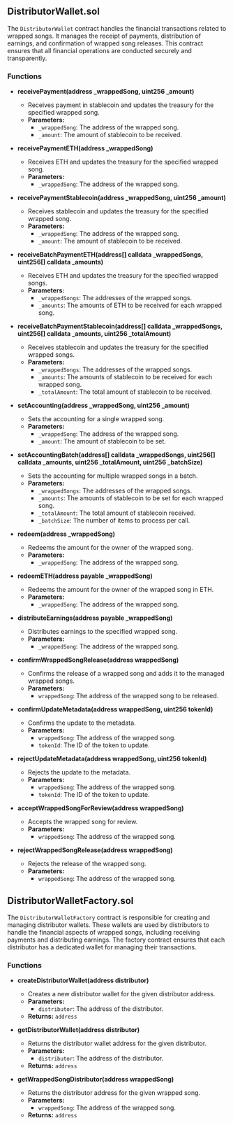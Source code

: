 ## DistributorWallet.sol

The `DistributorWallet` contract handles the financial transactions related to wrapped songs. It manages the receipt of payments, distribution of earnings, and confirmation of wrapped song releases. This contract ensures that all financial operations are conducted securely and transparently.

### Functions

- **receivePayment(address _wrappedSong, uint256 _amount)**
  - Receives payment in stablecoin and updates the treasury for the specified wrapped song.
  - **Parameters:**
    - `_wrappedSong`: The address of the wrapped song.
    - `_amount`: The amount of stablecoin to be received.

- **receivePaymentETH(address _wrappedSong)**
  - Receives ETH and updates the treasury for the specified wrapped song.
  - **Parameters:**
    - `_wrappedSong`: The address of the wrapped song.

- **receivePaymentStablecoin(address _wrappedSong, uint256 _amount)**
  - Receives stablecoin and updates the treasury for the specified wrapped song.
  - **Parameters:**
    - `_wrappedSong`: The address of the wrapped song.
    - `_amount`: The amount of stablecoin to be received.

- **receiveBatchPaymentETH(address[] calldata _wrappedSongs, uint256[] calldata _amounts)**
  - Receives ETH and updates the treasury for the specified wrapped songs.
  - **Parameters:**
    - `_wrappedSongs`: The addresses of the wrapped songs.
    - `_amounts`: The amounts of ETH to be received for each wrapped song.

- **receiveBatchPaymentStablecoin(address[] calldata _wrappedSongs, uint256[] calldata _amounts, uint256 _totalAmount)**
  - Receives stablecoin and updates the treasury for the specified wrapped songs.
  - **Parameters:**
    - `_wrappedSongs`: The addresses of the wrapped songs.
    - `_amounts`: The amounts of stablecoin to be received for each wrapped song.
    - `_totalAmount`: The total amount of stablecoin to be received.

- **setAccounting(address _wrappedSong, uint256 _amount)**
  - Sets the accounting for a single wrapped song.
  - **Parameters:**
    - `_wrappedSong`: The address of the wrapped song.
    - `_amount`: The amount of stablecoin to be set.

- **setAccountingBatch(address[] calldata _wrappedSongs, uint256[] calldata _amounts, uint256 _totalAmount, uint256 _batchSize)**
  - Sets the accounting for multiple wrapped songs in a batch.
  - **Parameters:**
    - `_wrappedSongs`: The addresses of the wrapped songs.
    - `_amounts`: The amounts of stablecoin to be set for each wrapped song.
    - `_totalAmount`: The total amount of stablecoin received.
    - `_batchSize`: The number of items to process per call.

- **redeem(address _wrappedSong)**
  - Redeems the amount for the owner of the wrapped song.
  - **Parameters:**
    - `_wrappedSong`: The address of the wrapped song.

- **redeemETH(address payable _wrappedSong)**
  - Redeems the amount for the owner of the wrapped song in ETH.
  - **Parameters:**
    - `_wrappedSong`: The address of the wrapped song.

- **distributeEarnings(address payable _wrappedSong)**
  - Distributes earnings to the specified wrapped song.
  - **Parameters:**
    - `_wrappedSong`: The address of the wrapped song.

- **confirmWrappedSongRelease(address wrappedSong)**
  - Confirms the release of a wrapped song and adds it to the managed wrapped songs.
  - **Parameters:**
    - `wrappedSong`: The address of the wrapped song to be released.

- **confirmUpdateMetadata(address wrappedSong, uint256 tokenId)**
  - Confirms the update to the metadata.
  - **Parameters:**
    - `wrappedSong`: The address of the wrapped song.
    - `tokenId`: The ID of the token to update.

- **rejectUpdateMetadata(address wrappedSong, uint256 tokenId)**
  - Rejects the update to the metadata.
  - **Parameters:**
    - `wrappedSong`: The address of the wrapped song.
    - `tokenId`: The ID of the token to update.

- **acceptWrappedSongForReview(address wrappedSong)**
  - Accepts the wrapped song for review.
  - **Parameters:**
    - `wrappedSong`: The address of the wrapped song.

- **rejectWrappedSongRelease(address wrappedSong)**
  - Rejects the release of the wrapped song.
  - **Parameters:**
    - `wrappedSong`: The address of the wrapped song.

## DistributorWalletFactory.sol

The `DistributorWalletFactory` contract is responsible for creating and managing distributor wallets. These wallets are used by distributors to handle the financial aspects of wrapped songs, including receiving payments and distributing earnings. The factory contract ensures that each distributor has a dedicated wallet for managing their transactions.

### Functions

- **createDistributorWallet(address distributor)**
  - Creates a new distributor wallet for the given distributor address.
  - **Parameters:**
    - `distributor`: The address of the distributor.
  - **Returns:** `address`

- **getDistributorWallet(address distributor)**
  - Returns the distributor wallet address for the given distributor.
  - **Parameters:**
    - `distributor`: The address of the distributor.
  - **Returns:** `address`

- **getWrappedSongDistributor(address wrappedSong)**
  - Returns the distributor address for the given wrapped song.
  - **Parameters:**
    - `wrappedSong`: The address of the wrapped song.
  - **Returns:** `address`